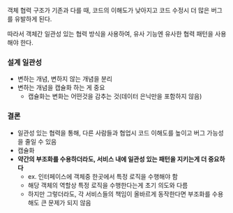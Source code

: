 객체 협력 구조가 기존과 다를 때, 코드의 이해도가 낮아지고 코드 수정시 더 많은 버그를 유발하게 된다.

따라서 객체간 일관성 있는 협력 방식을 사용하여, 유사 기능엔 유사한 협력 패턴을 사용해야 한다. 

### 설계 일관성

- 변하는 개념, 변하지 않는 개념을 분리
- 변하는 개념을 캡슐화 하는 게 중요
    - 캡슐화는 변화는 어떤것을 감추는 것(데이터 은닉만을 포함하지 않음)

### 결론

- 일관성 있는 협력을 통해, 다른 사람들과 협업시 코드 이해도를 높이고 버그 가능성을 줄일 수 있음
- 캡슐화
- **약간의 부조화를 수용하더라도, 서비스 내에 일관성 있는 패턴을 지키는게 더 중요하다**
    - ex. 인터페이스에 객체중 한곳에서 특정 로직을 수행해야 함
    - 해당 객체의 역할상 특정 로직을 수행한다는게 초기 의도와 다름
    - 하지만 그렇더라도, 각 서비스들의 책임이 올바르게 동작한다면 부조화를 수용해도 큰 문제가 되지 않음
